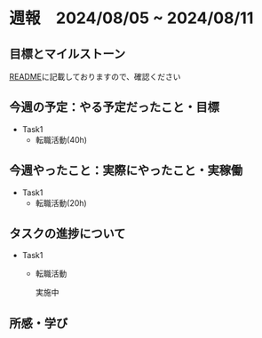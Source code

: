 # 週報　2024/08/05 ~ 2024/08/11

## 目標とマイルストーン
[README](https://github.com/Aki158/weekly-report/blob/main/README.md)に記載しておりますので、確認ください

## 今週の予定：やる予定だったこと・目標

- Task1
    - 転職活動(40h)

## 今週やったこと：実際にやったこと・実稼働

- Task1
    - 転職活動(20h)

## タスクの進捗について

- Task1
    - 転職活動

        実施中

## 所感・学び
